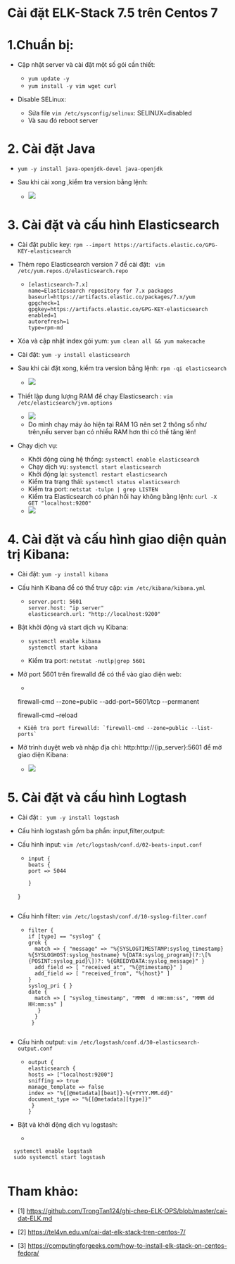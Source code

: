 
# Cài đặt ELK-Stack 7.5 trên Centos 7

# 1.Chuẩn bị:

- Cập nhật server và cài đặt một số gói cần thiết:

  + ` yum update -y ` 
  + ` yum install -y vim wget curl `
  
- Disable SELinux:
  
  + Sửa file `vim /etc/sysconfig/selinux`: SELINUX=disabled 
  + Và sau đó reboot server
  
# 2. Cài đặt Java

- `yum -y install java-openjdk-devel java-openjdk`

- Sau khi cài xong ,kiểm tra version bằng lệnh:

  + ![]( /image/in5.PNG)

# 3. Cài đặt và cấu hình Elasticsearch

- Cài đặt public key: ` rpm --import https://artifacts.elastic.co/GPG-KEY-elasticsearch `

- Thêm repo Elasticsearch version 7 để cài đặt: ` vim /etc/yum.repos.d/elasticsearch.repo`

  + ```
    [elasticsearch-7.x]
	name=Elasticsearch repository for 7.x packages
	baseurl=https://artifacts.elastic.co/packages/7.x/yum
	gpgcheck=1
	gpgkey=https://artifacts.elastic.co/GPG-KEY-elasticsearch
	enabled=1
	autorefresh=1
	type=rpm-md
	
     ```
  
- Xóa và cập nhật index gói yum: ` yum clean all && yum makecache `

- Cài đặt: `yum -y install elasticsearch`

- Sau khi cài đặt xong, kiểm tra version bằng lệnh: `rpm -qi elasticsearch`

  + ![]( /image/in1.PNG)
  
- Thiết lập dung lượng RAM để chạy Elasticsearch : `vim /etc/elasticsearch/jvm.options`

  + ![]( /image/in2.PNG)
  + Do mình chạy máy ảo hiện tại RAM 1G nên set 2 thông số như trên,nếu server bạn có nhiều RAM hơn thì có thể tăng lên!
  
- Chạy dịch vụ:

  + Khởi động cùng hệ thống: `systemctl enable elasticsearch`
  + Chạy dịch vụ: `systemctl start elasticsearch`
  + Khởi động lại: `systemctl restart elasticsearch`
  + Kiểm tra trạng thái: `systemctl status elasticsearch`
  + Kiểm tra port: `netstat -tulpn | grep LISTEN`
  + Kiểm tra Elasticsearch có phản hồi hay không bằng lệnh: `curl -X GET "localhost:9200"`
  + ![]( /image/in3.PNG)
  
# 4. Cài đặt và cấu hình giao diện quản trị Kibana:

- Cài đặt: `yum -y install kibana`

- Cấu hình Kibana để có thể truy cập: `vim /etc/kibana/kibana.yml`
 
  + ```
    server.port: 5601
    server.host: "ip server"
    elasticsearch.url: "http://localhost:9200"  
    
    ```
- Bật khởi động và start dịch vụ Kibana:
 
  + ```
    systemctl enable kibana
    systemctl start kibana  
	
    ```
	
  + Kiểm tra port: `netstat -nutlp|grep 5601`

- Mở port 5601 trên firewalld để có thể vào giao diện web:

  + ``` 
   firewall-cmd --zone=public --add-port=5601/tcp --permanent
   
   firewall-cmd –reload  
  
    ```
  + Kiểm tra port firewalld: `firewall-cmd --zone=public --list-ports`	
	
- Mở trình duyệt web và nhập địa chỉ: http:http://{ip_server}:5601 để mở giao diện Kibana:

  + ![]( /image/kibana.PNG)	
  
# 5. Cài đặt và cấu hình Logtash

- Cài đặt : ` yum -y install logstash`

- Cấu hình logstash gồm ba phần: input,filter,output:

- Cấu hình input: `vim /etc/logstash/conf.d/02-beats-input.conf`

  + ```
    input {
    beats {
    port => 5044
    
    }
  } 
    ```

- Cấu hình filter: `vim /etc/logstash/conf.d/10-syslog-filter.conf`

  + ```
    filter {
    if [type] == "syslog" {
    grok {
      match => { "message" => "%{SYSLOGTIMESTAMP:syslog_timestamp} %{SYSLOGHOST:syslog_hostname} %{DATA:syslog_program}(?:\[%{POSINT:syslog_pid}\])?: %{GREEDYDATA:syslog_message}" }
      add_field => [ "received_at", "%{@timestamp}" ]
      add_field => [ "received_from", "%{host}" ]
    }
    syslog_pri { }
    date {
      match => [ "syslog_timestamp", "MMM  d HH:mm:ss", "MMM dd HH:mm:ss" ]
       }
      }
     }
	 
	```
	
- Cấu hình output: `vim /etc/logstash/conf.d/30-elasticsearch-output.conf`

  + ```
    output {
    elasticsearch {
    hosts => ["localhost:9200"]
    sniffing => true
    manage_template => false
    index => "%{[@metadata][beat]}-%{+YYYY.MM.dd}"
    document_type => "%{[@metadata][type]}"
     }
    }  
	
    ```
- Bật và khởi động dịch vụ logstash:

  + 
```
  systemctl enable logstash
  sudo systemctl start logstash	
	
   ```	
   
# Tham khảo: 

- [1] https://github.com/TrongTan124/ghi-chep-ELK-OPS/blob/master/cai-dat-ELK.md

- [2] https://tel4vn.edu.vn/cai-dat-elk-stack-tren-centos-7/

- [3] https://computingforgeeks.com/how-to-install-elk-stack-on-centos-fedora/   
  
    

